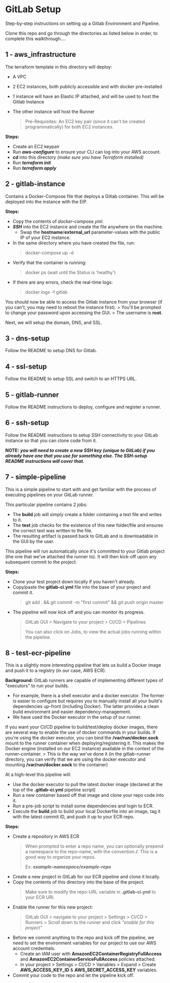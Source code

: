 # GitLab Setup

Step-by-step instructions on setting up a Gitlab Environment and Pipeline.

Clone this repo and go through the directories as listed below in order, to complete this walkthrough....


## 1 - aws_infrastructure
The terraform template in this directory will deploy:
  - A VPC
  - 2 EC2 instances, both publicly accessible and with docker pre-installed
  - 1 instance will have an Elastic IP attached, and will be used to host the Gitlab Instance
  - The other instance will host the Runner

    > Pre-Requisites:
    > An EC2 key pair (since it can't be created programmatically) for both EC2 instances.

**Steps:**
  - Create an EC2 keypair
  - Run ***aws-configure*** to ensure your CLI can log into your AWS account.
  - ***cd*** into this directory *(make sure you have Terraform installed)*
  - Run ***terraform init***
  - Run ***terraform apply***


## 2 - gitlab-instance
Contains a Docker-Compose file that deploys a Gitlab container. This will be deployed into the instance with the EIP.

**Steps:**
  - Copy the contents of *docker-compose.yml*.
  - ***SSH*** into the EC2 instance and create the file anywhere on the machine.
    - Swap the **hostname**/**external_url** parameter-values with the public IP of your EC2 instance.
  - In the same directory where you have created the file, run:
      > docker-compose up -d
  - Verify that the container is running:
      > docker ps (wait until the Status is 'healthy')
  - If there are any errors, check the real-time logs:
      > docker logs -f gitlab

You should now be able to access the Gitlab instance from your browser (if you can't, you may need to reboot the instance first).
    > You'll be prompted to change your password upon accessing the GUI.
    > The username is **root**.

Next, we will setup the domain, DNS, and SSL.


## 3 - dns-setup
Follow the README to setup DNS for Gitlab.


## 4 - ssl-setup
Follow the README to setup SSL and switch to an HTTPS URL.


## 5 - gitlab-runner
Follow the README instructions to deploy, configure and register a runner.


## 6 - ssh-setup
Follow the README instructions to setup SSH connectivity to your GitLab instance so that you can clone code from it.

**NOTE:** ***you will need to create a new SSH key (unique to GitLab) if you already have one that you use for something else. The SSH-setup README instructions will cover that.***


## 7 - simple-pipeline
This is a simple pipeline to start with and get familiar with the process of executing pipelines on your GitLab runner.

This particular pipeline contains 2 jobs:
  - The **build** job will simply create a folder containing a text file and writes to it.
  - The **test** job checks for the existence of this new folder/file and ensures the correct text was written to the file.
  - The resulting artifact is passed back to GitLab and is downloadable in the GUI by the user.

This pipeline will run automatically once it's committed to your Gitlab project (the one that we've attached the runner to). It will then kick-off upon any subsequent commit to the project.

**Steps:**
  - Clone your test project down locally if you haven't already.
  - Copy/paste the **gitlab-ci.yml** file into the base of your project and commit it.
      > git add . && git commit -m "first commit" && git push origin master
  - The pipeline will now kick off and you can monitor its progress.
      > GitLab GUI > Navigate to your project > CI/CD > Pipelines
      >
      > You can also click on Jobs, to view the actual jobs running within the pipeline.


## 8 - test-ecr-pipeline
This is a slightly more interesting pipeline that lets us build a Docker image and push it to a registry (in our case, AWS ECR).

**Background:**
GitLab runners are capable of implementing different types of "executors" to run your builds.
  - For example, there is a shell executor and a docker executor. The former is easier to configure but requires you to manually install all your build's dependencies up-front (including Docker). The latter provides a clean build environment and easier dependency-management.
  - We have used the Docker executor in the setup of our runner.

If you want your CI/CD pipeline to build/test/deploy docker images, there are several way to enable the use of docker commands in your builds. If you're using the docker executor, you can bind the **/var/run/docker.sock** mount to the runner container when deploying/registering it. This makes the Docker engine (installed on our EC2 instance) available in the context of the runner-container.
     > This is the way we've done it (in the gitlab-runner directory, you can verify that we are using the docker executor and mounting **/var/run/docker.sock** to the container)

At a high-level this pipeline will:
  - Use the docker executor to pull the latest docker image (declared at the top of the **.gitlab-ci.yml** pipeline script)
  - Run a new container based off that image and clone your repo code into it.
  - Run a pre-job script to install some dependencies and login to ECR.
  - Execute the **build** job to build your local Dockerfile into an image, tag it with the latest commit ID, and push it up to your ECR repo.

**Steps:**
  - Create a repository in AWS ECR
      > When prompted to enter a repo name, you can optionally prepend a namespace to the repo-name, with the convention ***<namespace-name>/<repo-name>***. This is a good way to organize your repos.
      >
      > Ex: ***example-namespace/example-repo***
  - Create a new project in GitLab for our ECR pipeline and clone it locally.
  - Copy the contents of this directory into the base of the project.
      > Make sure to modify the repo-URL variable in **.gitlab-ci.yml** to your ECR URI.
  - Enable the runner for this new project:
      > GitLab GUI > navigate to your project > Settings > CI/CD > Runners > Scroll down to the runner and click *"enable for this project"*
  - Before we commit anything to the repo and kick off the pipeline, we need to set the environment variables for our project to use our AWS account credentials.
    - Create an IAM user with **AmazonEC2ContainerRegistryFullAccess** and **AmazonEC2ContainerServiceFullAccess** policies attached.
    - In your project > Settings > CI/CD > Variables > Expand > Create **AWS_ACCESS_KEY_ID** & **AWS_SECRET_ACCESS_KEY** variables.
  - Commit your code to the repo and let the pipeline kick off.
